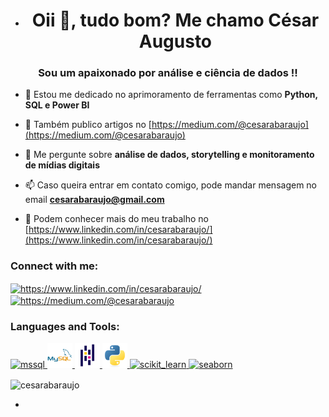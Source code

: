 - <h1 align="center">Oii 👋, tudo bom? Me chamo César Augusto</h1>
<h3 align="center">Sou um apaixonado por análise e ciência de dados !!</h3>

- 🌱 Estou me dedicado no aprimoramento de ferramentas como **Python, SQL e Power BI**

- 📝 Também publico artigos no [https://medium.com/@cesarabaraujo](https://medium.com/@cesarabaraujo)

- 💬 Me pergunte sobre **análise de dados, storytelling e monitoramento de mídias digitais**

- 📫 Caso queira entrar em contato comigo, pode mandar mensagem no email **cesarabaraujo@gmail.com**

- 📄 Podem conhecer mais do meu trabalho no [https://www.linkedin.com/in/cesarabaraujo/](https://www.linkedin.com/in/cesarabaraujo/)

<h3 align="left">Connect with me:</h3>
<p align="left">
<a href="https://linkedin.com/in/https://www.linkedin.com/in/cesarabaraujo/" target="blank"><img align="center" src="https://raw.githubusercontent.com/rahuldkjain/github-profile-readme-generator/master/src/images/icons/Social/linked-in-alt.svg" alt="https://www.linkedin.com/in/cesarabaraujo/" height="30" width="40" /></a>
<a href="https://medium.com/https://medium.com/@cesarabaraujo" target="blank"><img align="center" src="https://raw.githubusercontent.com/rahuldkjain/github-profile-readme-generator/master/src/images/icons/Social/medium.svg" alt="https://medium.com/@cesarabaraujo" height="30" width="40" /></a>
</p>

<h3 align="left">Languages and Tools:</h3>
<p align="left"> <a href="https://www.microsoft.com/en-us/sql-server" target="_blank" rel="noreferrer"> <img src="https://www.svgrepo.com/show/303229/microsoft-sql-server-logo.svg" alt="mssql" width="40" height="40"/> </a> <a href="https://www.mysql.com/" target="_blank" rel="noreferrer"> <img src="https://raw.githubusercontent.com/devicons/devicon/master/icons/mysql/mysql-original-wordmark.svg" alt="mysql" width="40" height="40"/> </a> <a href="https://pandas.pydata.org/" target="_blank" rel="noreferrer"> <img src="https://raw.githubusercontent.com/devicons/devicon/2ae2a900d2f041da66e950e4d48052658d850630/icons/pandas/pandas-original.svg" alt="pandas" width="40" height="40"/> </a> <a href="https://www.python.org" target="_blank" rel="noreferrer"> <img src="https://raw.githubusercontent.com/devicons/devicon/master/icons/python/python-original.svg" alt="python" width="40" height="40"/> </a> <a href="https://scikit-learn.org/" target="_blank" rel="noreferrer"> <img src="https://upload.wikimedia.org/wikipedia/commons/0/05/Scikit_learn_logo_small.svg" alt="scikit_learn" width="40" height="40"/> </a> <a href="https://seaborn.pydata.org/" target="_blank" rel="noreferrer"> <img src="https://seaborn.pydata.org/_images/logo-mark-lightbg.svg" alt="seaborn" width="40" height="40"/> </a> </p>

<p><img align="center" src="https://github-readme-stats.vercel.app/api/top-langs?username=cesarabaraujo&show_icons=true&locale=en&layout=compact" alt="cesarabaraujo" /></p>

- <!---
- 👋 xxxx
- 👀 xx
- 🌱Mxxx
- 💞️ Exxx
- 📫 xxxxx
<!---
cesarabaraujo/cesarabaraujo is a ✨ special ✨ repository because its `README.md` (this file) appears on your GitHub profile.
You can click the Preview link to take a look at your changes.
--->
